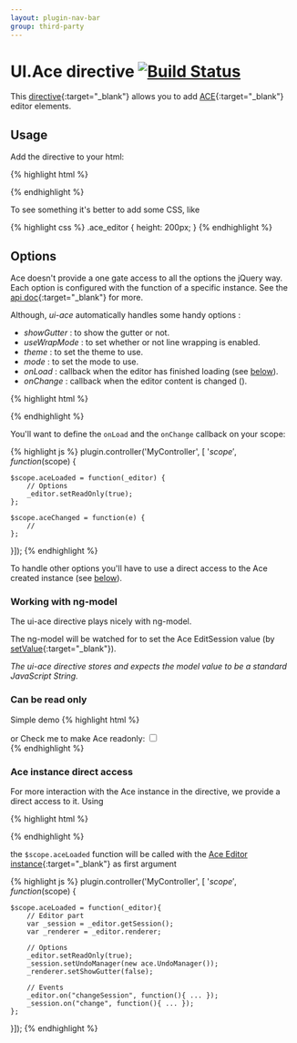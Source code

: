 ```yaml
---
layout: plugin-nav-bar
group: third-party
---
```


# UI.Ace directive [![Build Status](https://travis-ci.org/angular-ui/ui-ace.png)](https://travis-ci.org/angular-ui/ui-ace)

This [directive](https://github.com/Wizehive/ui-ace){:target="_blank"} allows you to add [ACE](http://ajaxorg.github.io/ace/){:target="_blank"} editor elements.


## Usage

Add the directive to your html:

{% highlight html %}
<div ui-ace></div>
{% endhighlight %}

To see something it's better to add some CSS, like


{% highlight css %}
.ace_editor { height: 200px; }
{% endhighlight %}


## Options

Ace doesn't provide a one gate access to all the options the jQuery way.
Each option is configured with the function of a specific instance.
See the [api doc](http://ajaxorg.github.io/ace/#nav=api){:target="_blank"} for more.

Although, _ui-ace_ automatically handles some handy options :
 + _showGutter_ : to show the gutter or not.
 + _useWrapMode_ : to set whether or not line wrapping is enabled.
 + _theme_ : to set the theme to use.
 + _mode_ : to set the mode to use.
 + _onLoad_ : callback when the editor has finished loading (see [below](#ace-instance-direct-access)).
 + _onChange_ : callback when the editor content is changed ().

{% highlight html %}
<div ui-ace="{
    useWrapMode : true,
    showGutter: false,
    theme:'twilight',
    mode: 'xml',
    onLoad: aceLoaded,
    onChange: aceChanged
}"></div>
{% endhighlight %}

You'll want to define the `onLoad` and the `onChange` callback on your scope:

{% highlight js %}
plugin.controller('MyController', [ '$scope', function($scope) {

    $scope.aceLoaded = function(_editor) {
        // Options
        _editor.setReadOnly(true);
    };

    $scope.aceChanged = function(e) {
        //
    };

}]);
{% endhighlight %}

To handle other options you'll have to use a direct access to the Ace created instance (see [below](#ace-instance-direct-access)).

### Working with ng-model

The ui-ace directive plays nicely with ng-model.

The ng-model will be watched for to set the Ace EditSession value (by [setValue](http://ajaxorg.github.io/ace/#nav=api&api=edit_session){:target="_blank"}).

_The ui-ace directive stores and expects the model value to be a standard JavaScript String._

### Can be read only

Simple demo
{% highlight html %}
<div ui-ace readonly="true"></div>
or
Check me to make Ace readonly: <input type="checkbox" ng-model="checked" ><br/>
<div ui-ace readonly="{{checked}}"></div>
{% endhighlight %}

### Ace instance direct access

For more interaction with the Ace instance in the directive, we provide a direct access to it.
Using

{% highlight html %}
<div ui-ace="{ onLoad : aceLoaded }" ></div>
{% endhighlight %}

the `$scope.aceLoaded` function will be called with the [Ace Editor instance](http://ajaxorg.github.io/ace/#nav=api&api=editor){:target="_blank"} as first argument

{% highlight js %}
plugin.controller('MyController', [ '$scope', function($scope) {

    $scope.aceLoaded = function(_editor){
        // Editor part
        var _session = _editor.getSession();
        var _renderer = _editor.renderer;

        // Options
        _editor.setReadOnly(true);
        _session.setUndoManager(new ace.UndoManager());
        _renderer.setShowGutter(false);

        // Events
        _editor.on("changeSession", function(){ ... });
        _session.on("change", function(){ ... });
    };

}]);
{% endhighlight %}
